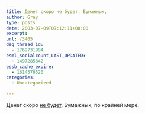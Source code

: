 ```yaml
---
title: Денег скоро не будет. Бумажных,
author: Gray
type: posts
date: 2003-07-09T07:12:11+00:00
excerpt:
url: /3405
dsq_thread_id:
  - 1769731994
esml_socialcount_LAST_UPDATED:
  - 1497285842
essb_cache_expire:
  - 1614576520
categories:
  - Uncategorized

---
```








Денег скоро <a href="http://www.obozrevatel.com.ua/news/89109.html" target="_blank">не будет</a>. Бумажных, по крайней мере.